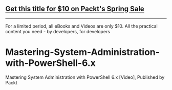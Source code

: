 ## [Get this title for $10 on Packt's Spring Sale](https://www.packt.com/V09586?utm_source=github&utm_medium=packt-github-repo&utm_campaign=spring_10_dollar_2022)
-----
For a limited period, all eBooks and Videos are only $10. All the practical content you need \- by developers, for developers

# Mastering-System-Administration-with-PowerShell-6.x
Mastering System Administration with PowerShell 6.x [Video], Published by Packt
